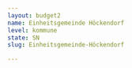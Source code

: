 ```yaml
---
layout: budget2
name: Einheitsgemeinde Höckendorf
level: kommune
state: SN
slug: Einheitsgemeinde-Höckendorf

---
```



